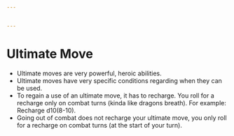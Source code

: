 ```yaml
---


---
```


<h1 id="ultimate-move">Ultimate Move</h1>
<ul>
<li>Ultimate moves are very powerful, heroic abilities.</li>
<li>Ultimate moves have very specific conditions regarding when they can be used.</li>
<li>To regain a use of an ultimate move, it has to recharge. You roll for a recharge only on combat turns (kinda like dragons breath). For example: Recharge d10(8-10).</li>
<li>Going out of combat does not recharge your ultimate move, you only roll for a recharge on combat turns (at the start of your turn).</li>
</ul>

